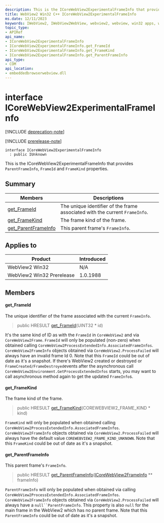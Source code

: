 ```yaml
---
description: This is the ICoreWebView2ExperimentalFrameInfo that provides `ParentFrameInfo`, `FrameId` and `FrameKind` properties.
title: WebView2 Win32 C++ ICoreWebView2ExperimentalFrameInfo
ms.date: 12/11/2023
keywords: IWebView2, IWebView2WebView, webview2, webview, win32 apps, win32, edge, ICoreWebView2, ICoreWebView2Controller, browser control, edge html, ICoreWebView2ExperimentalFrameInfo
topic_type: 
- APIRef
api_name:
- ICoreWebView2ExperimentalFrameInfo
- ICoreWebView2ExperimentalFrameInfo.get_FrameId
- ICoreWebView2ExperimentalFrameInfo.get_FrameKind
- ICoreWebView2ExperimentalFrameInfo.get_ParentFrameInfo
api_type:
- COM
api_location:
- embeddedbrowserwebview.dll
---
```


# interface ICoreWebView2ExperimentalFrameInfo

[!INCLUDE [deprecation-note](../includes/deprecation-note.md)]

[!INCLUDE [prerelease-note](../includes/prerelease-note.md)]

```
interface ICoreWebView2ExperimentalFrameInfo
  : public IUnknown
```

This is the ICoreWebView2ExperimentalFrameInfo that provides `ParentFrameInfo`, `FrameId` and `FrameKind` properties.

## Summary

 Members                        | Descriptions
--------------------------------|---------------------------------------------
[get_FrameId](#get_frameid) | The unique identifier of the frame associated with the current `FrameInfo`.
[get_FrameKind](#get_framekind) | The frame kind of the frame.
[get_ParentFrameInfo](#get_parentframeinfo) | This parent frame's `FrameInfo`.

## Applies to

Product                         | Introduced
--------------------------------|---------------------------------------------
WebView2 Win32            |    N/A
WebView2 Win32 Prerelease |    1.0.1988

## Members

#### get_FrameId

The unique identifier of the frame associated with the current `FrameInfo`.

> public HRESULT [get_FrameId](#get_frameid)(UINT32 * id)

It's the same kind of ID as with the `FrameId` in `CoreWebView2` and via `CoreWebView2Frame`. `FrameId` will only be populated (non-zero) when obtained calling `CoreWebView2ProcessExtendedInfo.AssociatedFrameInfos`. `CoreWebView2FrameInfo` objects obtained via `CoreWebView2.ProcessFailed` will always have an invalid frame Id 0. Note that this `FrameId` could be out of date as it's a snapshot. If there's WebView2 created or destroyed or `FrameCreated/FrameDestroyed`events after the asynchronous call `CoreWebView2Environment.GetProcessExtendedInfos` starts, you may want to call asynchronous method again to get the updated `FrameInfo`s.

#### get_FrameKind

The frame kind of the frame.

> public HRESULT [get_FrameKind](#get_framekind)(COREWEBVIEW2_FRAME_KIND * kind)

`FrameKind` will only be populated when obtained calling `CoreWebView2ProcessExtendedInfo.AssociatedFrameInfos`. `CoreWebView2FrameInfo` objects obtained via `CoreWebView2.ProcessFailed` will always have the default value `COREWEBVIEW2_FRAME_KIND_UNKNOWN`. Note that this `FrameKind` could be out of date as it's a snapshot.

#### get_ParentFrameInfo

This parent frame's `FrameInfo`.

> public HRESULT [get_ParentFrameInfo](#get_parentframeinfo)([ICoreWebView2FrameInfo](icorewebview2frameinfo.md) ** frameInfo)

`ParentFrameInfo` will only be populated when obtained via calling `CoreWebView2ProcessExtendedInfo.AssociatedFrameInfos`. `CoreWebView2FrameInfo` objects obtained via `CoreWebView2.ProcessFailed` will always have a `null``ParentFrameInfo`. This property is also `null` for the main frame in the WebView2 which has no parent frame. Note that this `ParentFrameInfo` could be out of date as it's a snapshot.

